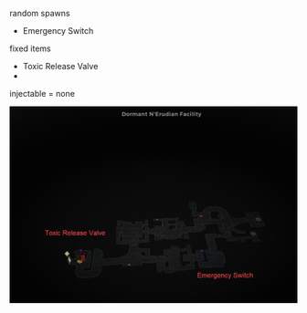 random spawns
- Emergency Switch

fixed items
- Toxic Release Valve
-
injectable = none

![](info/minimap.png)